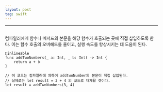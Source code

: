 ```yaml
---
layout: post
tag: swift
---
```

***
<br>
컴파일러에게 함수나 메서드의 본문을 해당 함수가 호출되는 곳에 직접 삽입하도록 한다.  
이는 함수 호출의 오버헤드를 줄이고, 실행 속도를 향상시키는 데 도움이 된다.

```
@inlineable
func addTwoNumbers(_ a: Int, _ b: Int) -> Int {
    return a + b
}

// 이 코드는 컴파일러에 의하여 addtwoNumber의 본문이 직접 삽입된다.
// 실제로는 let result = 3 + 4 의 코드로 대체될 것이다.
let result = addTwoNumbers(3, 4)
```
